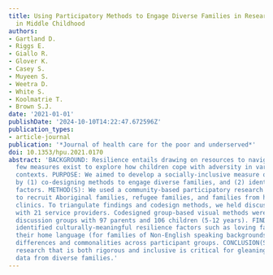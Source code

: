 ```yaml
---
title: Using Participatory Methods to Engage Diverse Families in Research about Resilience
  in Middle Childhood
authors:
- Gartland D.
- Riggs E.
- Giallo R.
- Glover K.
- Casey S.
- Muyeen S.
- Weetra D.
- White S.
- Koolmatrie T.
- Brown S.J.
date: '2021-01-01'
publishDate: '2024-10-10T14:22:47.672596Z'
publication_types:
- article-journal
publication: '*Journal of health care for the poor and underserved*'
doi: 10.1353/hpu.2021.0170
abstract: 'BACKGROUND: Resilience entails drawing on resources to navigate adversity;
  few measures exist to explore how children cope with adversity in varying cultural
  contexts. PURPOSE: We aimed to develop a socially-inclusive measure of child resilience
  by (1) co-designing methods to engage diverse families, and (2) identifying resilience
  factors. METHOD(S): We used a community-based participatory research (CBPR) approach
  to recruit Aboriginal families, refugee families, and families from hospital outpatient
  clinics. To triangulate findings and codesign methods, we held discussion groups
  with 21 service providers. Codesigned group-based visual methods were employed in
  discussion groups with 97 parents and 106 children (5-12 years). FINDINGS: Participants
  identified culturally-meaningful resilience factors such as loving family, speaking
  their home language (for families of Non-English speaking backgrounds). We discuss
  differences and commonalities across participant groups. CONCLUSION(S): Co-designing
  research that is both rigorous and inclusive is critical for gleaning culturally-meaningful
  data from diverse families.'
---
```

